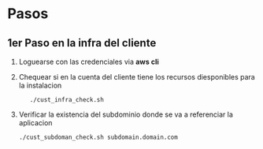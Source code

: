 # Pasos 

## 1er Paso en la infra del cliente
1) Loguearse con las credenciales via __aws cli__
 
2) Chequear si en la cuenta del cliente tiene los recursos diesponibles para la instalacion

          ./cust_infra_check.sh
2) Verificar la existencia del subdominio donde se va a referenciar la aplicacion

       ./cust_subdoman_check.sh subdomain.domain.com

   